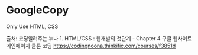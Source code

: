 # GoogleCopy

Only Use HTML, CSS

출처: 코딩알려주는 누나 1. HTML/CSS : 웹개발의 첫단계 - Chapter 4 구글 웹사이트 메인페이지 클론 코딩
https://codingnoona.thinkific.com/courses/f3851d
